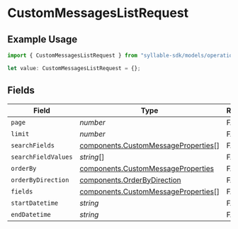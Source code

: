 # CustomMessagesListRequest

## Example Usage

```typescript
import { CustomMessagesListRequest } from "syllable-sdk/models/operations";

let value: CustomMessagesListRequest = {};
```

## Fields

| Field                                                                                      | Type                                                                                       | Required                                                                                   | Description                                                                                |
| ------------------------------------------------------------------------------------------ | ------------------------------------------------------------------------------------------ | ------------------------------------------------------------------------------------------ | ------------------------------------------------------------------------------------------ |
| `page`                                                                                     | *number*                                                                                   | FALSE                                                                         | N/A                                                                                        |
| `limit`                                                                                    | *number*                                                                                   | FALSE                                                                         | N/A                                                                                        |
| `searchFields`                                                                             | [components.CustomMessageProperties](/sdk-docs/models/components/custommessageproperties)[] | FALSE                                                                         | N/A                                                                                        |
| `searchFieldValues`                                                                        | *string*[]                                                                                 | FALSE                                                                         | N/A                                                                                        |
| `orderBy`                                                                                  | [components.CustomMessageProperties](/sdk-docs/models/components/custommessageproperties)   | FALSE                                                                         | N/A                                                                                        |
| `orderByDirection`                                                                         | [components.OrderByDirection](/sdk-docs/models/components/orderbydirection)                 | FALSE                                                                         | N/A                                                                                        |
| `fields`                                                                                   | [components.CustomMessageProperties](/sdk-docs/models/components/custommessageproperties)[] | FALSE                                                                         | N/A                                                                                        |
| `startDatetime`                                                                            | *string*                                                                                   | FALSE                                                                         | N/A                                                                                        |
| `endDatetime`                                                                              | *string*                                                                                   | FALSE                                                                         | N/A                                                                                        |